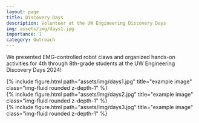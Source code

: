 ```yaml
---
layout: page
title: Discovery Days
description: Volunteer at the UW Engineering Discovery Days
img: assets/img/days1.jpg
importance: 1
category: Outreach
---
```

We presented EMG-controlled robot claws and organized hands-on activities for 4th through 8th-grade students at the UW Engineering Discovery Days 2024!

<div class="row">
    <div class="col-sm mt-3 mt-md-0">
        {% include figure.html path="assets/img/days1.jpg" title="example image" class="img-fluid rounded z-depth-1" %}
    </div>
    <div class="col-sm mt-3 mt-md-0">
        {% include figure.html path="assets/img/days2.jpg" title="example image" class="img-fluid rounded z-depth-1" %}
    </div>
    <div class="col-sm mt-3 mt-md-0">
        {% include figure.html path="assets/img/days3.jpg" title="example image" class="img-fluid rounded z-depth-1" %}
    </div>
</div>

<!-- 
<div class="row">
    <div class="col-sm mt-3 mt-md-0">
        {% include video.html path="assets/video/discovery_days.mov" title="example image" class="img-fluid rounded z-depth-1" controls=true autoplay=true %}
    </div>
</div> -->